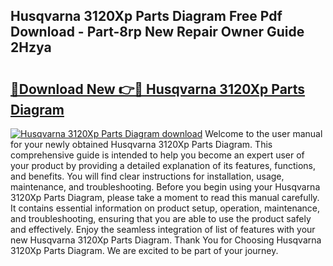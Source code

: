 ## Husqvarna 3120Xp Parts Diagram Free Pdf Download - Part-8rp New Repair Owner Guide 2Hzya

# <h2><a href="http://dfouiwv.blite.top/?on=Husqvarna+3120Xp+Parts+Diagram">🔗Download New 👉🔴 Husqvarna 3120Xp Parts Diagram</a></h2>

[![Husqvarna 3120Xp Parts Diagram download](https://i.imgur.com/lujVjoI.png)](http://dfouiwv.blite.top/?on=Husqvarna+3120Xp+Parts+Diagram)
Welcome to the user manual for your newly obtained Husqvarna 3120Xp Parts Diagram. This comprehensive guide is intended to help you become an expert user of your product by providing a detailed explanation of its features, functions, and benefits. You will find clear instructions for installation, usage, maintenance, and troubleshooting. Before you begin using your Husqvarna 3120Xp Parts Diagram, please take a moment to read this manual carefully. It contains essential information on product setup, operation, maintenance, and troubleshooting, ensuring that you are able to use the product safely and effectively. Enjoy the seamless integration of list of features with your new Husqvarna 3120Xp Parts Diagram. Thank You for Choosing Husqvarna 3120Xp Parts Diagram. We are excited to be part of your journey.
